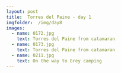 ```yaml
---
layout: post
title:  Torres del Paine - day 1
imgfolder:	/img/day8
images:
  - name: 0172.jpg
    text: Torres del Paine from catamaran
  - name: 0173.jpg
    text: Torres del Paine from catamaran
  - name: 0211.jpg
    text: On the way to Grey camping
---
```


